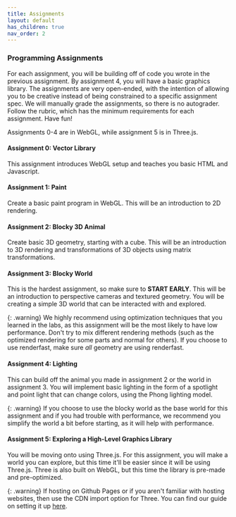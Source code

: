 ```yaml
---
title: Assignments
layout: default
has_children: true
nav_order: 2
---
```


### Programming Assignments
For each assignment, you will be building off of code you wrote in the previous assignment. By assignment 4, you will have a basic graphics library. The assignments are very open-ended, with the intention of allowing you to be creative instead of being constrained to a specific assignment spec. We will manually grade the assignments, so there is no autograder. Follow the rubric, which has the minimum requirements for each assignment. Have fun!

Assignments 0-4 are in WebGL, while assignment 5 is in Three.js.

#### Assignment 0: Vector Library
This assignment introduces WebGL setup and teaches you basic HTML and Javascript.

#### Assignment 1: Paint
Create a basic paint program in WebGL. This will be an introduction to 2D rendering.

#### Assignment 2: Blocky 3D Animal
Create basic 3D geometry, starting with a cube. This will be an introduction to 3D rendering and transformations of 3D objects using matrix transformations.

#### Assignment 3: Blocky World
This is the hardest assignment, so make sure to **START EARLY**. This will be an introduction to perspective cameras and textured geometry. You will be creating a simple 3D world that can be interacted with and explored.

{: .warning}
We highly recommend using optimization techniques that you learned in the labs, as this assignment will be the most likely to have low performance. Don't try to mix different rendering methods (such as the optimized rendering for some parts and normal for others). If you choose to use renderfast, make sure *all* geometry are using renderfast.

#### Assignment 4: Lighting
This can build off the animal you made in assignment 2 or the world in assignment 3. You will implement basic lighting in the form of a spotlight and point light that can change colors, using the Phong lighting model. 

{: .warning}
If you choose to use the blocky world as the base world for this assignment and if you had trouble with performance, we recommend you simplify the world a bit before starting, as it will help with performance.

#### Assignment 5: Exploring a High-Level Graphics Library
You will be moving onto using Three.js. For this assignment, you will make a world you can explore, but this time it'll be easier since it will be using Three.js. Three is also built on WebGL, but this time the library is pre-made and pre-optimized.

{: .warning}
If hosting on Github Pages or if you aren't familiar with hosting websites, then use the CDN import option for Three. You can find our guide on setting it up [here](https://ucsc-cse-160.github.io/docs/setup/threejs.html).